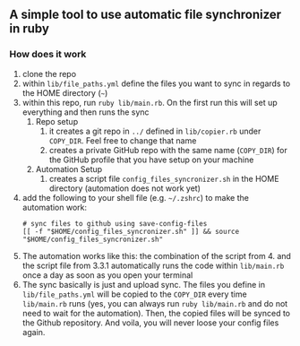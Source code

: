 ## A simple tool to use automatic file synchronizer in ruby

### How does it work
1. clone the repo
2. within `lib/file_paths.yml` define the files you want to sync in regards to the HOME directory (`~`)
3. within this repo, run `ruby lib/main.rb`. On the first run this will set up everything and then runs the sync
   1. Repo setup
      1. it creates a git repo in `../` defined in `lib/copier.rb` under `COPY_DIR`. Feel free to change that name
      2. creates a private GitHub repo with the same name (`COPY_DIR`) for the GitHub profile that you have setup on your machine
   2. Automation Setup
      1. creates a script file `config_files_syncronizer.sh` in the HOME directory (automation does not work yet)
4. add the following to your shell file (e.g. `~/.zshrc`) to make the automation work:
   ```
   # sync files to github using save-config-files
   [[ -f "$HOME/config_files_syncronizer.sh" ]] && source "$HOME/config_files_syncronizer.sh"
   ```
5. The automation works like this: the combination of the script from 4. and the script file from 3.3.1 automatically runs the code within `lib/main.rb` once a day as soon as you open your terminal
6. The sync basically is just and upload sync. The files you define in `lib/file_paths.yml` will be copied to the `COPY_DIR` every time `lib/main.rb` runs (yes, you can always run `ruby lib/main.rb` and do not need to wait for the automation). Then, the copied files will be synced to the Github repository. And voila, you will never loose your config files again.
